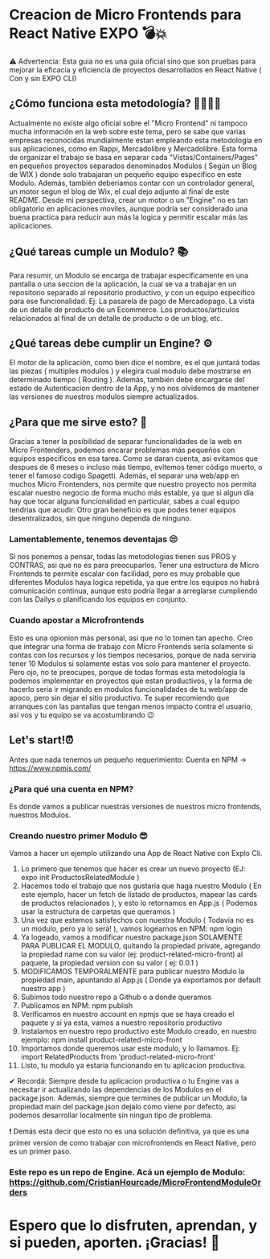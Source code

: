 # Creacion de Micro Frontends para React Native EXPO 💣💥

⚠ Advertencia: Esta guia no es una guia oficial sino que son pruebas para mejorar la eficacia y eficiencia de proyectos desarrollados en React Native ( Con y sin EXPO CLI)

## ¿Cómo funciona esta metodología? 👨‍💻👩‍💻
Actualmente no existe algo oficial sobre el "Micro Frontend" ni tampoco mucha información en la web sobre este tema, pero se sabe que varias empresas reconocidas mundialmente estan empleando esta metodología en sus aplicaciones, como en Rappi, Mercadolibre y Mercadolibre.
Esta forma de organizar el trabajo se basa en separar cada "Vistas/Containers/Pages" en pequeños proyectos separados denominados Modulos ( Según un Blog de WIX ) donde solo trabajaran un pequeño equipo especifico en este Modulo.
Además, también deberiamos contar con un controlador general, un motor segun el blog de Wix, el cual dejo adjunto al final de este README. Desde mi perspectiva, crear un motor o un "Engine" no es tan obligatorio en aplicaciones moviles, aunque podría ser considerado una buena practica para reducir aun más la logica y permitir escalar más las aplicaciones. 

## ¿Qué tareas cumple un Modulo? 📚
Para resumir, un Modulo se encarga de trabajar especificamente en una pantalla o una seccion de la aplicación, la cual se va a trabajar en un repositorio separado al repositorio productivo, y con un equipo especifico para ese funcionalidad. Ej: La pasarela de pago de Mercadopago. La vista de un detalle de producto de un Ecommerce. Los productos/articulos relacionados al final de un detalle de producto o de un blog, etc.

## ¿Qué tareas debe cumplir un Engine? ⚙
El motor de la aplicación, como bien dice el nombre, es el que juntará todas las piezas ( multiples modulos ) y elegira cual modulo debe mostrarse en determinado tiempo ( Routing ). Además, también debe encargarse del estado de Autenticacion dentro de la App, y no nos olvidemos de mantener las versiones de nuestros modulos siempre actualizados.

## ¿Para que me sirve esto? 🤔
Gracias a tener la posibilidad de separar funcionalidades de la web en Micro Frontenders, podemos encarar problemas más pequeños con equipos especificos en esa tarea. Como se daran cuenta, asi evitamos que despues de 6 meses o incluso más tiempo, evitemos tener código muerto, o tener el famoso codigo Spagetti. Además, el separar una web/app en muchos Micro Frontenders, nos permite que nuestro proyecto nos permita escalar nuestro negocio de forma mucho más estable, ya que si algun día hay que tocar alguna funcionalidad en particular, sabes a cual equipo tendrias que acudir. Otro gran beneficio es que podes tener equipos desentralizados, sin que ninguno dependa de ninguno.

### Lamentablemente, tenemos deventajas 😒
Si nos ponemos a pensar, todas las metodologias tienen sus PROS y CONTRAS, asi que no es para preocuparlos. Tener una estructura de Micro Frontends te permite escalar con facilidad, pero es muy probable que diferentes Modulos haya logica repetida, ya que entre los equipos no habrá comunicación continua, aunque esto podría llegar a arreglarse cumpliendo con las Dailys o planificando los equipos en conjunto.

### Cuando apostar a Microfrontends
Esto es una opionion más personal, asi que no lo tomen tan apecho. Creo que integrar una forma de trabajo con Micro Frontends sería solamente si contas con los recursos y los tiempos necesarios, porque de nada serviría tener 10 Modulos si solamente estas vos solo para mantener el proyecto. Pero ojo, no te preocupes, porque de todas formas esta metodología la podemos implementar en proyectos que estan productivos, y la forma de hacerlo seria ir migrando en modulos funcionalidades de tu web/app de apoco, pero sin dejar el sitio productivo. Te super recomiendo que arranques con las pantallas que tengan menos impacto contra el usuario, asi vos y tu equipo se va acostumbrando 😉

## Let's start!⏰

Antes que nada tenemos un pequeño requerimiento:
Cuenta en NPM -> https://www.npmjs.com/

### ¿Para qué una cuenta en NPM? 
Es donde vamos a publicar nuestras versiones de nuestros micro frontends, nuestros Modulos.

### Creando nuestro primer Modulo 😎
Vamos a hacer un ejemplo utilizando una App de React Native con Explo Cli. 
1. Lo primero que tenemos que hacer es crear un nuevo proyecto (EJ: expo init ProductosRelatedModule )
2. Hacemos todo el trabajo que nos gustaría que haga nuestro Modulo ( En este ejemplo, hacer un fetch de listado de productos, mapear las cards de productos relacionados ), y esto lo retornamos en App.js ( Podemos usar la estructura de carpetas que queramos )
3. Una vez que estemos satisfechos con nuestra Modulo ( Todavía no es un modulo, pero ya lo será! ), vamos logearnos en NPM: npm login
4. Ya logeado, vamos a modificar nuestro package.json SOLAMENTE PARA PUBLICAR EL MODULO, quitando la propiedad private, agregando la propiedad name con su valor (ej: product-related-micro-front) al paquete, la propiedad version con su valor ( ej: 0.0.1 )
5. MODIFICAMOS TEMPORALMENTE para publicar nuestro Modulo la propiedad main, apuntando al App.js ( Donde ya exportamos por default nuestro app )
6. Subimos todo nuestro repo a Github o a donde queramos
7. Publicamos en NPM: npm publish
8. Verificamos en nuestro account en npmjs que se haya creado el paquete y si ya esta, vamos a nuestro repositorio productivo
9. Instalamos en nuestro repo productivo este Modulo creado, en nuestro ejemplo: npm install product-related-micro-front
10. Importamos donde queremos usar este modulo, y lo llamamos. Ej: import RelatedProducts from 'product-related-micro-front' 
11. Listo, tu modulo ya estaria funcionando en tu aplicacion productiva.

✔ Recordá: Siempre desde tu aplicacion productiva o tu Engine vas a necesitar ir actualizando las dependencias de los Modulos en el package.json. Además, siempre que termines de publicar un Modulo, la propiedad main del package.json dejalo como viene por defecto, asi podemos desarrollar localmente sin ningun tipo de problema.

❗ Demás esta decir que esto no es una solución definitiva, ya que es una primer version de como trabajar con microfrontends en React Native, pero es un primer paso.

### Este repo es un repo de Engine. Acá un ejemplo de Modulo: https://github.com/CristianHourcade/MicroFrontendModuleOrders

# Espero que lo disfruten, aprendan, y si pueden, aporten. ¡Gracias! 🙌
